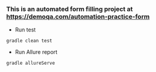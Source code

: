 ### This is an automated form filling project at https://demoqa.com/automation-practice-form

* Run test
```
gradle clean test
```

* Run Allure report
```
gradle allureServe
```